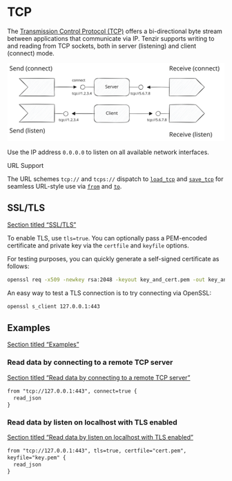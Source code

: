 # TCP

The [Transmission Control Protocol (TCP)](https://en.wikipedia.org/wiki/Transmission_Control_Protocol) offers a bi-directional byte stream between applications that communicate via IP. Tenzir supports writing to and reading from TCP sockets, both in server (listening) and client (connect) mode.

![TCP](/_astro/tcp.C0uV4vEi_19DKCs.svg)

Use the IP address `0.0.0.0` to listen on all available network interfaces.

URL Support

The URL schemes `tcp://` and `tcps://` dispatch to [`load_tcp`](/reference/operators/load_tcp) and [`save_tcp`](/reference/operators/save_tcp) for seamless URL-style use via [`from`](/reference/operators/from) and [`to`](/reference/operators/to).

## SSL/TLS

[Section titled “SSL/TLS”](#ssltls)

To enable TLS, use `tls=true`. You can optionally pass a PEM-encoded certificate and private key via the `certfile` and `keyfile` options.

For testing purposes, you can quickly generate a self-signed certificate as follows:

```bash
openssl req -x509 -newkey rsa:2048 -keyout key_and_cert.pem -out key_and_cert.pem -days 365 -nodes
```

An easy way to test a TLS connection is to try connecting via OpenSSL:

```bash
openssl s_client 127.0.0.1:443
```

## Examples

[Section titled “Examples”](#examples)

### Read data by connecting to a remote TCP server

[Section titled “Read data by connecting to a remote TCP server”](#read-data-by-connecting-to-a-remote-tcp-server)

```tql
from "tcp://127.0.0.1:443", connect=true {
  read_json
}
```

### Read data by listen on localhost with TLS enabled

[Section titled “Read data by listen on localhost with TLS enabled”](#read-data-by-listen-on-localhost-with-tls-enabled)

```tql
from "tcp://127.0.0.1:443", tls=true, certfile="cert.pem", keyfile="key.pem" {
  read_json
}
```